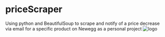 # priceScraper
Using python and BeautifulSoup to scrape and notify of a price decrease via email for a specific product on Newegg as a personal project
![logo](https://user-images.githubusercontent.com/50121574/127755620-8e334e6e-2191-442b-81d5-29586522e9a3.png)
